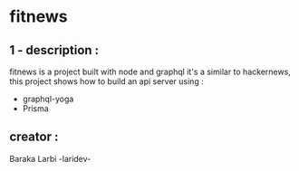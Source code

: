 # fitnews
## 1 - description :
fitnews is a project built with node and graphql it's a similar to hackernews, this project shows how to build an api server using :

* graphql-yoga
* Prisma

## creator :
Baraka Larbi -laridev-